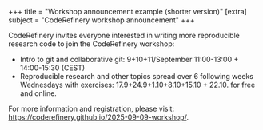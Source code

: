 +++
title = "Workshop announcement example (shorter version)"
[extra]
subject = "CodeRefinery workshop announcement"
+++

CodeRefinery invites everyone interested in writing more reproducible research code 
to join the CodeRefinery workshop:
- Intro to git and collaborative git: 9+10+11/September 11:00-13:00 + 14:00-15:30 (CEST)
- Reproducible research and other topics spread over 6 following weeks Wednesdays with exercises: 17.9+24.9+1.10+8.10+15.10 + 22.10.
for free and online.

For more information and registration, please visit:
https://coderefinery.github.io/2025-09-09-workshop/.
